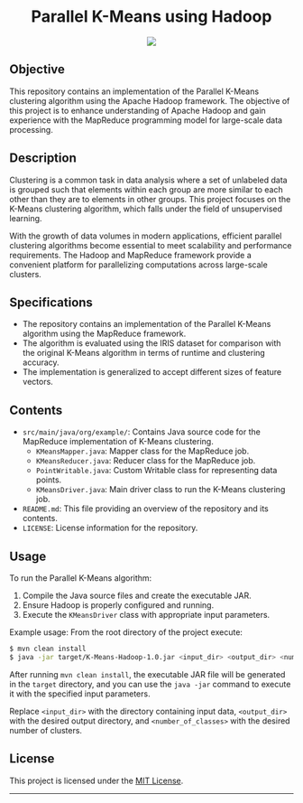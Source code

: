 
<h1 align="center">Parallel K-Means using Hadoop</h1>
<div align="center">
    <img src="https://upload.wikimedia.org/wikipedia/commons/thumb/0/0e/Hadoop_logo.svg/1920px-Hadoop_logo.svg.png?20130221043911" />
</div>


## Objective
This repository contains an implementation of the Parallel K-Means clustering algorithm using the Apache Hadoop framework. The objective of this project is to enhance understanding of Apache Hadoop and gain experience with the MapReduce programming model for large-scale data processing.

## Description
Clustering is a common task in data analysis where a set of unlabeled data is grouped such that elements within each group are more similar to each other than they are to elements in other groups. This project focuses on the K-Means clustering algorithm, which falls under the field of unsupervised learning. 

With the growth of data volumes in modern applications, efficient parallel clustering algorithms become essential to meet scalability and performance requirements. The Hadoop and MapReduce framework provide a convenient platform for parallelizing computations across large-scale clusters.

## Specifications
- The repository contains an implementation of the Parallel K-Means algorithm using the MapReduce framework.
- The algorithm is evaluated using the IRIS dataset for comparison with the original K-Means algorithm in terms of runtime and clustering accuracy.
- The implementation is generalized to accept different sizes of feature vectors.

## Contents
- `src/main/java/org/example/`: Contains Java source code for the MapReduce implementation of K-Means clustering.
  - `KMeansMapper.java`: Mapper class for the MapReduce job.
  - `KMeansReducer.java`: Reducer class for the MapReduce job.
  - `PointWritable.java`: Custom Writable class for representing data points.
  - `KMeansDriver.java`: Main driver class to run the K-Means clustering job.
- `README.md`: This file providing an overview of the repository and its contents.
- `LICENSE`: License information for the repository.


## Usage
To run the Parallel K-Means algorithm:
1. Compile the Java source files and create the executable JAR.
2. Ensure Hadoop is properly configured and running.
3. Execute the `KMeansDriver` class with appropriate input parameters.

Example usage: From the root directory of the project execute:
```bash
$ mvn clean install
$ java -jar target/K-Means-Hadoop-1.0.jar <input_dir> <output_dir> <number_of_classes>
```

After running `mvn clean install`, the executable JAR file will be generated in the `target` directory, and you can use the `java -jar` command to execute it with the specified input parameters.

Replace `<input_dir>` with the directory containing input data, `<output_dir>` with the desired output directory, and `<number_of_classes>` with the desired number of clusters.

## License
This project is licensed under the [MIT License](LICENSE).

---
